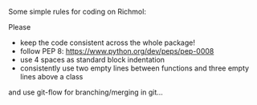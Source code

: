 Some simple rules for coding on Richmol:

Please
- keep the code consistent across the whole package!
- follow PEP 8: https://www.python.org/dev/peps/pep-0008
- use 4 spaces as standard block indentation
- consistently use two empty lines between functions and three empty lines above a class

and use git-flow for branching/merging in git...

